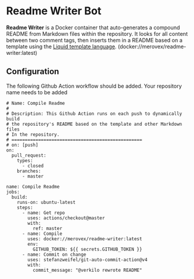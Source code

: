 # Readme Writer Bot

<!-- readme-writer-readme -->
**Readme Writer** is a Docker container that auto-generates a compound README from Markdown files within the repository. It looks for all content between two comment tags, then inserts them in a README based on a template using the [Liquid template language](https://shopify.github.io/liquid/). (docker://merovex/readme-writer:latest)
<!-- /readme-writer-readme -->

## Configuration

The following Github Action workflow should be added. Your repository name needs to be added

```
# Name: Compile Readme
#
# Description: This Github Action runs on each push to dynamically build
# the repository's README based on the template and other Markdown files
# In the repository.
# =================================================
# on: [push]
on:
  pull_request:
    types:
      - closed
    branches:
      - master

name: Compile Readme
jobs:
  build:
    runs-on: ubuntu-latest
    steps:
      - name: Get repo
        uses: actions/checkout@master
        with:
          ref: master
      - name: Compile
        uses: docker://merovex/readme-writer:latest
        env:
          GITHUB_TOKEN: ${{ secrets.GITHUB_TOKEN }}
      - name: Commit on change
        uses: stefanzweifel/git-auto-commit-action@v4
        with:
          commit_message: "@verkilo rewrote README"

```